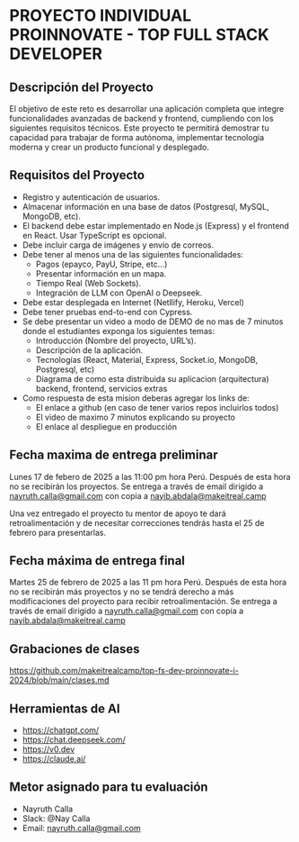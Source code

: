 # PROYECTO INDIVIDUAL PROINNOVATE - TOP FULL STACK DEVELOPER

## Descripción del Proyecto
El objetivo de este reto es desarrollar una aplicación completa que integre funcionalidades avanzadas de backend y frontend, cumpliendo con los siguientes requisitos técnicos. 
Este proyecto te permitirá demostrar tu capacidad para trabajar de forma autónoma, implementar tecnología moderna y crear un producto funcional y desplegado.

## Requisitos del Proyecto
- Registro y autenticación de usuarios.
- Almacenar información en una base de datos (Postgresql, MySQL, MongoDB, etc).
- El backend debe estar implementado en Node.js (Express) y el frontend en React. Usar TypeScript es opcional. 
- Debe incluir carga de imágenes y envío de correos.
- Debe tener al menos una de las siguientes funcionalidades:
  - Pagos (epayco, PayU, Stripe, etc...)
  - Presentar información en un mapa.
  - Tiempo Real (Web Sockets).
  - Integración de LLM con OpenAI o Deepseek. 
- Debe estar desplegada en Internet (Netllify, Heroku, Vercel)
- Debe tener pruebas end-to-end con Cypress.
- Se debe presentar un video a modo de DEMO de no mas de 7 minutos donde el estudiantes exponga los siguientes temas:
	- Introducción (Nombre del proyecto, URL’s).
	- Descripción de la aplicación.
	- Tecnologías (React, Material, Express, Socket.io, MongoDB, Postgresql, etc)
	- Diagrama de como esta distribuida su aplicacion (arquitectura) backend, frontend, servicios extras
- Como respuesta de esta mision deberas agregar los links de:
	- El enlace a github (en caso de tener varios repos incluirlos todos)
	- El video de maximo 7 minutos explicando su proyecto
	- El enlace al despliegue en producción

## Fecha maxima de entrega preliminar

Lunes 17 de febero de 2025 a las 11:00 pm hora Perú. Después de esta hora no se recibirán los proyectos.
Se entrega a través de email dirigido a nayruth.calla@gmail.com  con copia a nayib.abdala@makeitreal.camp 

Una vez entregado el proyecto tu mentor de apoyo te dará retroalimentación y de necesitar correcciones tendrás hasta el 25 de febrero para presentarlas. 

## Fecha máxima de entrega final

Martes 25 de febrero de 2025 a las 11 pm hora Perú. Después de esta hora no se recibirán más proyectos y no se tendrá derecho a más modificaciones del proyecto para recibir retroalimentación. 
Se entrega a través de email dirigido a nayruth.calla@gmail.com  con copia a nayib.abdala@makeitreal.camp 

## Grabaciones de clases

https://github.com/makeitrealcamp/top-fs-dev-proinnovate-i-2024/blob/main/clases.md 

## Herramientas de AI

- https://chatgpt.com/
- https://chat.deepseek.com/ 
- https://v0.dev 
- https://claude.ai/ 

## Metor asignado para tu evaluación

- Nayruth Calla
- Slack: @Nay Calla
- Email: nayruth.calla@gmail.com 
